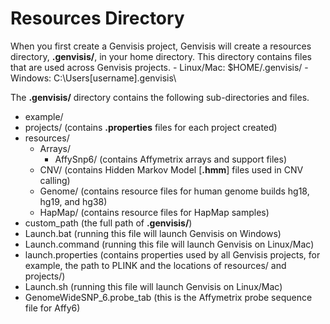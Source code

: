 # Resources Directory

When you first create a Genvisis project, Genvisis will create a resources directory, **.genvisis/**, in your home directory. This directory contains files that are used across Genvisis projects.
    - Linux/Mac: $HOME/.genvisis/
    - Windows: C:\Users\[username]\.genvisis\

The **.genvisis/** directory contains the following sub-directories and files.
- example/
- projects/ (contains **.properties** files for each project created)
- resources/
    - Arrays/
        - AffySnp6/ (contains Affymetrix arrays and support files)
    - CNV/ (contains Hidden Markov Model [**.hmm**] files used in CNV calling)
    - Genome/ (contains resource files for human genome builds hg18, hg19, and hg38)
    - HapMap/ (contains resource files for HapMap samples)
- custom_path (the full path of **.genvisis/**)
- Launch.bat (running this file will launch Genvisis on Windows)
- Launch.command (running this file will launch Genvisis on Linux/Mac)
- launch.properties (contains properties used by all Genvisis projects, for example, the path to PLINK and the locations of resources/ and projects/) 
- Launch.sh (running this file will launch Genvisis on Linux/Mac)
- GenomeWideSNP\_6.probe\_tab (this is the Affymetrix probe sequence file for Affy6)
